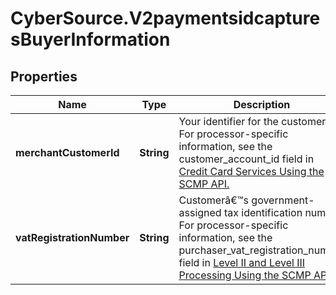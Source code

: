# CyberSource.V2paymentsidcapturesBuyerInformation

## Properties
Name | Type | Description | Notes
------------ | ------------- | ------------- | -------------
**merchantCustomerId** | **String** | Your identifier for the customer.  For processor-specific information, see the customer_account_id field in [Credit Card Services Using the SCMP API.](http://apps.cybersource.com/library/documentation/dev_guides/CC_Svcs_SCMP_API/html)  | [optional] 
**vatRegistrationNumber** | **String** | Customerâ€™s government-assigned tax identification number.  For processor-specific information, see the purchaser_vat_registration_number field in [Level II and Level III Processing Using the SCMP API.](http://apps.cybersource.com/library/documentation/dev_guides/Level_2_3_SCMP_API/html)  | [optional] 


